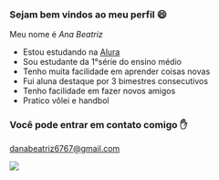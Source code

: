 ### Sejam bem vindos ao meu perfil 😄

Meu nome é *Ana Beatriz*

- Estou estudando na [Alura](https://www.alura.com.br)
- Sou estudante da 1°série do ensino médio
- Tenho muita facilidade em aprender coisas novas
- Fui aluna destaque por 3 bimestres consecutivos
- Tenho facilidade em fazer novos amigos
- Pratico vôlei e handbol

### Você pode entrar em contato comigo ✋

danabeatriz6767@gmail.com

![](https://media.tenor.com/gi-hnEGTKdEAAAAi/dancing-duck.gif)

